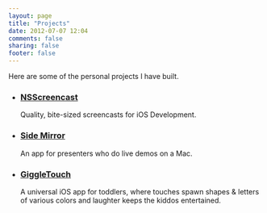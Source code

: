 ```yaml
---
layout: page
title: "Projects"
date: 2012-07-07 12:04
comments: false
sharing: false
footer: false
---
```


Here are some of the personal projects I have built.

* ### [NSScreencast](http://nsscreencast.com)
  Quality, bite-sized screencasts for iOS Development.

* ### [Side Mirror](http://sidemirrorapp.com)
  An app for presenters who do live demos on a Mac.

* ### [GiggleTouch](http://giggletouch.com)
  A universal iOS app for toddlers, where touches spawn shapes & letters of various colors
  and laughter keeps the kiddos entertained.
